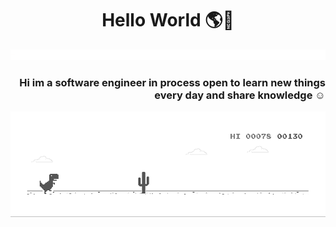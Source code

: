 <h1 style="text-align: center;">Hello World 🌎👋</h1>

![me](https://github.com/lDavidSantiago/lDavidSantiago/blob/main/212284100-561aa473-3905-4a80-b561-0d28506553ee.gif)
<h3 style="text-align:right">

  Hi im a software engineer in process open to learn new things every day and share knowledge ☺ </h3>

![me](https://github.com/lDavidSantiago/lDavidSantiago/blob/main/dino.gif)
<!--
**lDavidSantiago/lDavidSantiago** is a ✨ _special_ ✨ repository because its `README.md` (this file) appears on your GitHub profile.

Here are some ideas to get you started:

- 🔭 I’m currently working on ...
- 🌱 I’m currently learning ...
- 👯 I’m looking to collaborate on ...
- 🤔 I’m looking for help with ...
- 💬 Ask me about ...
- 📫 How to reach me: ...
- 😄 Pronouns: ...
- ⚡ Fun fact: ...
-->

